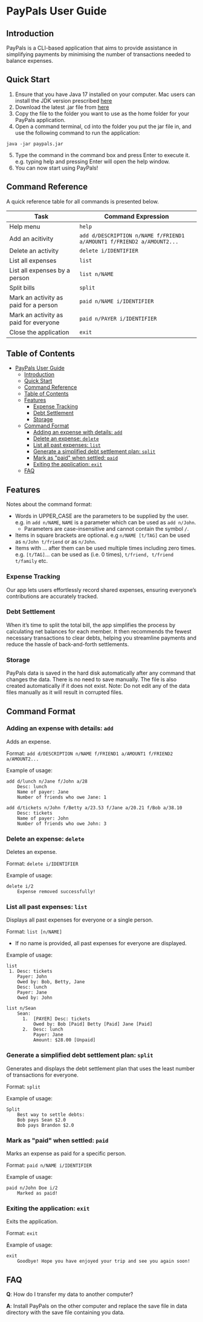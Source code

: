 # PayPals User Guide

## Introduction

PayPals is a CLI-based application that aims to provide assistance in simplifying payments by minimising the number of transactions needed to balance expenses.

## Quick Start

1. Ensure that you have Java 17 installed on your computer. Mac users can install the JDK version prescribed [here](https://se-education.org/guides/tutorials/javaInstallationMac.html)
2. Download the latest .jar file from [here](https://github.com/AY2425S2-CS2113-T13-2/tp/releases/tag/v1.0)
3. Copy the file to the folder you want to use as the home folder for your PayPals application.
4. Open a command terminal, cd into the folder you put the jar file in, and use the following command to run the application:
```
java -jar paypals.jar
```
5. Type the command in the command box and press Enter to execute it. e.g. typing help and pressing Enter will open the help window.
6. You can now start using PayPals!

## Command Reference

A quick reference table for all commands is presented below.

|Task|Command Expression|
|----|------------------|
|Help menu|`help`|
|Add an acitivity|`add d/DESCRIPTION n/NAME f/FRIEND1 a/AMOUNT1 f/FRIEND2 a/AMOUNT2...`|
|Delete an activity|`delete i/IDENTIFIER`|
|List all expenses|`list`|
|List all expenses by a person|`list n/NAME`|
|Split bills|`split`|
|Mark an activity as paid for a person|`paid n/NAME i/IDENTIFIER`|
|Mark an activity as paid for everyone|`paid n/PAYER i/IDENTIFIER`|
|Close the application|`exit`|

## Table of Contents
- [PayPals User Guide](#paypals-user-guide)
  - [Introduction](#introduction)
  - [Quick Start](#quick-start)
  - [Command Reference](#command-reference)
  - [Table of Contents](#table-of-contents)
  - [Features](#features)
    - [Expense Tracking](#expense-tracking)
    - [Debt Settlement](#debt-settlement)
    - [Storage](#storage)
  - [Command Format](#command-format)
    - [Adding an expense with details: `add`](#adding-an-expense-with-details-add)
    - [Delete an expense: `delete`](#delete-an-expense-delete)
    - [List all past expenses: `list`](#list-all-past-expenses-list)
    - [Generate a simplified debt settlement plan: `split`](#generate-a-simplified-debt-settlement-plan-split)
    - [Mark as "paid" when settled: `paid`](#mark-as-paid-when-settled-paid)
    - [Exiting the application: `exit`](#exiting-the-application-exit)
  - [FAQ](#faq)

## Features 

Notes about the command format:
- Words in UPPER_CASE are the parameters to be supplied by the user. e.g. in `add n/NAME`, `NAME` is a parameter which can be used as `add n/John`.
  - Parameters are case-insensitive and cannot contain the symbol `/`.
- Items in square brackets are optional. e.g `n/NAME [t/TAG]` can be used as `n/John t/friend` or as `n/John`.
- Items with ... after them can be used multiple times including zero times. e.g. `[t/TAG]`... can be used as (i.e. 0 times), `t/friend, t/friend t/family` etc.

### Expense Tracking

Our app lets users effortlessly record shared expenses, ensuring everyone’s contributions are accurately tracked.

### Debt Settlement

When it’s time to split the total bill, the app simplifies the process by calculating net balances for each member. It then recommends the fewest necessary transactions to clear debts, helping you streamline payments and reduce the hassle of back-and-forth settlements.

### Storage

PayPals data is saved in the hard disk automatically after any command that changes the data. There is no need to save manually.
The file is also created automatically if it does not exist.
Note: Do not edit any of the data files manually as it will result in corrupted files.

## Command Format

### Adding an expense with details: `add`
Adds an expense.

Format: `add d/DESCRIPTION n/NAME f/FRIEND1 a/AMOUNT1 f/FRIEND2 a/AMOUNT2...`

Example of usage: 

```
add d/lunch n/Jane f/John a/28
    Desc: lunch
    Name of payer: Jane
    Number of friends who owe Jane: 1
```

```
add d/tickets n/John f/Betty a/23.53 f/Jane a/20.21 f/Bob a/38.10
    Desc: tickets
    Name of payer: John
    Number of friends who owe John: 3
```
### Delete an expense: `delete`
Deletes an expense.

Format: `delete i/IDENTIFIER`

Example of usage: 

```
delete i/2
    Expense removed successfully!
```
### List all past expenses: `list`
Displays all past expenses for everyone or a single person.

Format: `list [n/NAME]`

* If no name is provided, all past expenses for everyone are displayed.

Example of usage: 

```
list
 1. Desc: tickets
    Payer: John
    Owed by: Bob, Betty, Jane
    Desc: lunch
    Payer: Jane
    Owed by: John
```
```
list n/Sean
    Sean: 
      1.  [PAYER] Desc: tickets
          Owed by: Bob [Paid] Betty [Paid] Jane [Paid]
      2.  Desc: lunch
          Payer: Jane
          Amount: $28.00 [Unpaid]
```
### Generate a simplified debt settlement plan: `split`
Generates and displays the debt settlement plan that uses the least number of transactions for everyone.

Format: `split`

Example of usage: 

```
Split
    Best way to settle debts:
    Bob pays Sean $2.0
    Bob pays Brandon $2.0
```
### Mark as "paid" when settled: `paid`
Marks an expense as paid for a specific person.

Format: `paid n/NAME i/IDENTIFIER`

Example of usage: 

```
paid n/John Doe i/2
    Marked as paid!
```
### Exiting the application: `exit`
Exits the application.

Format: `exit`

Example of usage: 

```
exit
    Goodbye! Hope you have enjoyed your trip and see you again soon!
```

## FAQ

**Q**: How do I transfer my data to another computer? 

**A**: Install PayPals on the other computer and replace the save file in data directory with the save file containing you data.
